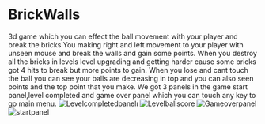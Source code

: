 # BrickWalls
3d game which you can effect the  ball movement with your player and break the bricks
You making right and left movement to your player with unseen mouse and break the walls and gain some points.
When you destroy all the bricks in levels level upgrading and getting harder cause some bricks got 4 hits to break but more points to gain.
When you lose and cant touch the ball you can see your balls are decreasing in top and you can also seen points and the top point that you make.
We got 3 panels in the game start panel,level completed and game over panel which you can touch any key to go main menu.
![Levelcompletedpanelı](https://user-images.githubusercontent.com/100224103/155404015-9478813c-8931-479d-91ea-7b2fce86fff5.PNG)
![Levelballscore](https://user-images.githubusercontent.com/100224103/155404018-72822e0a-906d-42c6-b081-2476874dd4d8.PNG)
![Gameoverpanel](https://user-images.githubusercontent.com/100224103/155404020-3d0de4a4-0a05-4aa0-aa29-544f00058d54.PNG)
![startpanel](https://user-images.githubusercontent.com/100224103/155404022-94f4c337-2179-49f7-8da0-81cbbaa93727.PNG)
